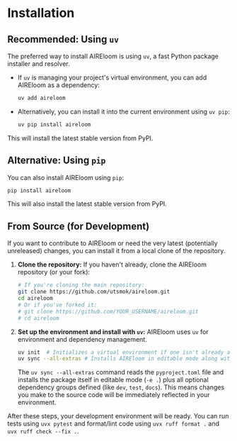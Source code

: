 # Installation

## Recommended: Using `uv`

The preferred way to install AIREloom is using `uv`, a fast Python package installer and resolver.

*   If `uv` is managing your project's virtual environment, you can add AIREloom as a dependency:
    ```bash
    uv add aireloom
    ```
*   Alternatively, you can install it into the current environment using `uv pip`:
    ```bash
    uv pip install aireloom
    ```

This will install the latest stable version from PyPI.

## Alternative: Using `pip`

You can also install AIREloom using `pip`:

```bash
pip install aireloom
```
This will also install the latest stable version from PyPI.

## From Source (for Development)

If you want to contribute to AIREloom or need the very latest (potentially unreleased) changes, you can install it from a local clone of the repository.

1.  **Clone the repository:**
    If you haven't already, clone the AIREloom repository (or your fork):
    ```bash
    # If you're cloning the main repository:
    git clone https://github.com/utsmok/aireloom.git
    cd aireloom
    # Or if you've forked it:
    # git clone https://github.com/YOUR_USERNAME/aireloom.git
    # cd aireloom
    ```

2.  **Set up the environment and install with `uv`:**
    AIREloom uses `uv` for environment and dependency management.
    ```bash
    uv init  # Initializes a virtual environment if one isn't already active/created
    uv sync --all-extras # Installs AIREloom in editable mode along with all dev, test, and docs dependencies
    ```
    The `uv sync --all-extras` command reads the `pyproject.toml` file and installs the package itself in editable mode (`-e .`) plus all optional dependency groups defined (like `dev`, `test`, `docs`). This means changes you make to the source code will be immediately reflected in your environment.

After these steps, your development environment will be ready. You can run tests using `uvx pytest` and format/lint code using `uvx ruff format .` and `uvx ruff check --fix .`.
